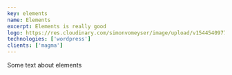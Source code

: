 ```yaml
---
key: elements
name: Elements
excerpt: Elements is really good
logo: https://res.cloudinary.com/simonvomeyser/image/upload/v1544540977/simonvomeyser.de/listicons/listicon-elements.png
technologies: ['wordpress']
clients: ['magma']
---
```


Some text about elements

